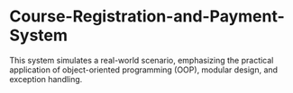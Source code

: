 # Course-Registration-and-Payment-System
This system simulates a real-world scenario, emphasizing the practical application of object-oriented programming (OOP), modular design, and exception handling.
